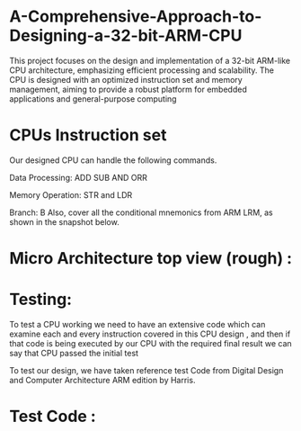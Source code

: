 # A-Comprehensive-Approach-to-Designing-a-32-bit-ARM-CPU
This project focuses on the design and implementation of a 32-bit ARM-like CPU architecture, emphasizing efficient processing and scalability. The CPU is designed with an optimized instruction set and memory management, aiming to provide a robust platform for embedded applications and general-purpose computing
# CPUs Instruction set
Our designed CPU can handle the following commands.

Data Processing: ADD SUB AND ORR

Memory Operation: STR and LDR

Branch: B
Also, cover all the conditional mnemonics from ARM LRM, as shown in the snapshot below.
# Micro Architecture top view (rough) :

# Testing:
To test a CPU working we need to have an extensive code which can examine each and every instruction covered in this CPU design , and then if that code is being executed by our CPU with the required final result we can say that CPU passed the initial test

To test our design, we have taken reference test Code from Digital Design and Computer Architecture ARM edition by Harris.

# Test Code :
